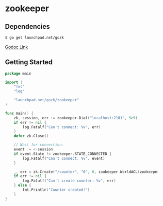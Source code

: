 # zookeeper

## Dependencies

```bash
$ go get launchpad.net/gozk
```
[Godoc Link](http://go.pkgdoc.org/launchpad.net/gozk/zookeeper)

## Getting Started

```go
package main

import (
    "fmt"
    "log"

    "launchpad.net/gozk/zookeeper"
)

func main() {
    zk, session, err := zookeeper.Dial("localhost:2181", 5e9)
    if err != nil {
        log.Fatalf("Can't connect: %v", err)
    }
    defer zk.Close()

    // Wait for connection.
    event := <-session
    if event.State != zookeeper.STATE_CONNECTED {
        log.Fatalf("Can't connect: %v", event)
    }

    _, err = zk.Create("/counter", "0", 0, zookeeper.WorldACL(zookeeper.PERM_ALL))
    if err != nil {
        log.Fatalf("Can't create counter: %v", err)
    } else {
        fmt.Println("Counter created!")
    }
}

```